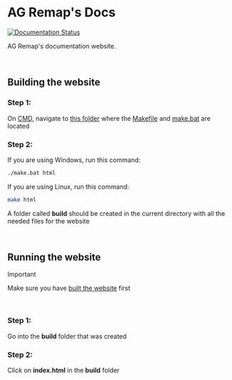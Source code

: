 # AG Remap's Docs

[![Documentation Status](https://readthedocs.org/projects/anime-game-remap/badge/?version=latest&style=for-the-badge)](https://anime-game-remap.readthedocs.io/en/latest/?badge=latest)

AG Remap's documentation website.

<br>

## Building the website

### Step 1:
On [CMD](https://www.google.com/search?q=how+to+open+cmd+in+a+folder&oq=how+to+open+cmd), navigate to [this folder](https://github.com/nhok0169/Anime-Game-Remap/tree/update-readmes/Docs) where the 
[Makefile](https://github.com/nhok0169/Anime-Game-Remap/blob/update-readmes/Docs/Makefile) and [make.bat](https://github.com/nhok0169/Anime-Game-Remap/blob/update-readmes/Docs/make.bat) are located

### Step 2:

If you are using Windows, run this command:
```bash
./make.bat html
```

If you are using Linux, run this command:
```bash
make html
```

A folder called **build** should be created in the current directory with all the needed files for the website

<br>

## Running the website

> [!IMPORTANT]  
> Make sure you have [built the website](#building-the-website) first

<br>

### Step 1:
Go into the **build** folder that was created

### Step 2:
Click on **index.html** in the **build** folder
